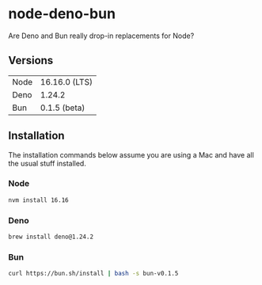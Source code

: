 # node-deno-bun
Are Deno and Bun really drop-in replacements for Node?

## Versions
|||
| ---- | ------------- |
| Node | 16.16.0 (LTS) | 
| Deno | 1.24.2        |
| Bun  | 0.1.5 (beta)  |

## Installation
The installation commands below assume you are using a Mac and have all the usual stuff installed.

### Node
```sh
nvm install 16.16
```

### Deno
```sh
brew install deno@1.24.2
```

### Bun
```sh
curl https://bun.sh/install | bash -s bun-v0.1.5
```
